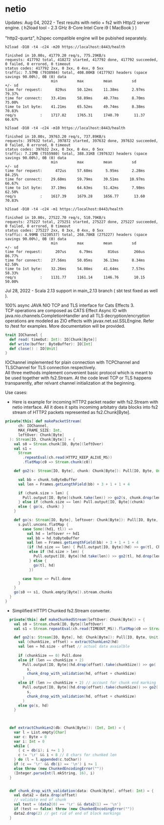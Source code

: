 # netio

Updates:
Aug 04, 2022 - Test results with netio + fs2 with Http/2 server engine. ( h2load tool - 2.3 GHz 8-Core Intel Core i9 ( MacBook ) )
<br><br>
"http2-quartz", h2spec compatible engine will be pubished separately.

```
h2load -D10 -t4 -c24 -m20 https://localhost:8443/health

finished in 10.00s, 41779.20 req/s, 775.29KB/s
requests: 417792 total, 418272 started, 417792 done, 417792 succeeded, 0 failed, 0 errored, 0 timeout
status codes: 417792 2xx, 0 3xx, 0 4xx, 0 5xx
traffic: 7.57MB (7938984) total, 408.00KB (417792) headers (space savings 90.00%), 0B (0) data
                     min         max         mean         sd        +/- sd
time for request:      829us     50.12ms     11.38ms      2.97ms    79.37%
time for connect:    33.41ms     58.89ms     40.77ms      8.70ms    75.00%
time to 1st byte:    41.21ms     65.52ms     49.74ms      8.38ms    70.83%
req/s           :    1717.82     1765.31     1740.70       11.37    66.67%
```

```
h2load -D10 -t4 -c24 -m10 https://localhost:8443/health

finished in 10.00s, 39763.20 req/s, 737.89KB/s
requests: 397632 total, 397872 started, 397632 done, 397632 succeeded, 0 failed, 0 errored, 0 timeout
status codes: 397632 2xx, 0 3xx, 0 4xx, 0 5xx
traffic: 7.21MB (7555980) total, 388.31KB (397632) headers (space savings 90.00%), 0B (0) data
                     min         max         mean         sd        +/- sd
time for request:      472us     57.68ms      5.95ms      2.28ms    84.25%
time for connect:    29.60ms     59.79ms     39.51ms     10.97ms    66.67%
time to 1st byte:    37.19ms     64.63ms     51.42ms      7.98ms    62.50%
req/s           :    1617.39     1679.28     1656.77       13.60    70.83%
```

```
h2load -D10 -t4 -c24 -m1 https://localhost:8443/health 
 
finished in 10.00s, 27522.70 req/s, 510.79KB/s
requests: 275227 total, 275251 started, 275227 done, 275227 succeeded, 0 failed, 0 errored, 0 timeout
status codes: 275227 2xx, 0 3xx, 0 4xx, 0 5xx
traffic: 4.99MB (5230537) total, 268.78KB (275227) headers (space savings 90.00%), 0B (0) data
                     min         max         mean         sd        +/- sd
time for request:      207us      6.79ms       816us       266us    86.77%
time for connect:    27.56ms     50.05ms     36.13ms      8.34ms    62.50%
time to 1st byte:    32.26ms     54.08ms     41.64ms      7.57ms    58.33%
req/s           :    1131.77     1161.14     1146.76       10.15    50.00%
```

Jul 28, 2022 - Scala 2.13 support in main_2.13 branch ( sbt test fixed as well ). 

100% async JAVA NIO TCP and TLS interface for Cats Effects 3. <br>TCP operations are composed as CATS Effect Async IO with java.nio.channels.CompletionHandler and all TLS decryption/encryption operations are modeled as ZIO effects with javax.net.ssl.SSLEngine.
Refer to /test for examples. More documentation will be provided.


```scala
trait IOChannel {
  def read( timeOut: Int): IO[Chunk[Byte]]
  def write(buffer: ByteBuffer): IO[Int]
  def close() : IO[Unit]
}
```


IOChannel implemented for plain connection with TCPChannel and TLSChannel for TLS connection respectively.<br> All three methods implement convenient basic protocol which is meant to be used together with fs2.Stream. At the code level TCP or TLS happens transparently, after relvant channel initialization at the beginning.

Use cases:<br>

* Here is example for incoming HTTP2 packet reader with fs2.Stream with netio interface. All it does it spits incomimg arbitatry data blocks into fs2 stream of HTTP2 packets represented as fs2.Chunk[Byte].

```scala
private[this] def makePacketStream(
      ch: IOChannel,
      MAX_FRAME_SIZE: Int,
      leftOver: Chunk[Byte]
  ): Stream[IO, Chunk[Byte]] = {
    val s0 = Stream.chunk[IO, Byte](leftOver)
    val s1 =
      Stream
        .repeatEval(ch.read(HTTP2_KEEP_ALIVE_MS))
        .flatMap(c0 => Stream.chunk(c0))

    def go2(s: Stream[IO, Byte], chunk: Chunk[Byte]): Pull[IO, Byte, Unit] = {

      val bb = chunk.toByteBuffer
      val len = Frames.getLengthField(bb) + 3 + 1 + 1 + 4

      if (chunk.size > len) {
        Pull.output[IO, Byte](chunk.take(len)) >> go2(s, chunk.drop(len))
      } else if (chunk.size == len) Pull.output[IO, Byte](chunk)
      else { go(s, chunk) }
    }

    def go(s: Stream[IO, Byte], leftover: Chunk[Byte]): Pull[IO, Byte, Unit] = {
      s.pull.uncons.flatMap {
        case Some((hd1, tl)) =>
          val hd = leftover ++ hd1
          val bb = hd.toByteBuffer
          val len = Frames.getLengthField(bb) + 3 + 1 + 1 + 4
          (if (hd.size == len) { Pull.output[IO, Byte](hd) >> go(tl, Chunk.empty[Byte]) }
           else if (hd.size > len) {
             Pull.output[IO, Byte](hd.take(len)) >> go2(tl, hd.drop(len)) >> go(tl, Chunk.empty[Byte])
           } else {
             go(tl, hd)
           })

        case None => Pull.done
      }
    }
    go(s0 ++ s1, Chunk.empty[Byte]).stream.chunks
  }
}
```

* Simplified HTTP1 Chunked fs2.Stream converter.

```scala
  private[this] def makeChunkedStream(leftOver: Chunk[Byte]) = {
    val s0 = Stream.chunk[IO, Byte](leftOver)
    val s1 = Stream.repeatEval(ch.read(TIMEOUT_MS)).flatMap(c0 => Stream.chunk(c0))

    def go2(s: Stream[IO, Byte], hd: Chunk[Byte]): Pull[IO, Byte, Unit] = {
      val (chunkSize, offset) = extractChunkLen2(hd)
      val len = hd.size - offset // actual data avaialble
 
      if (chunkSize == 0) Pull.done
      else if (len == chunkSize + 2)
        Pull.output[IO, Byte](hd.drop(offset).take(chunkSize)) >> go(
          s,
          chunk_drop_with_validation(hd, offset + chunkSize)
        )
      else if (len >= chunkSize + 2) // account for chunk end marking
        Pull.output[IO, Byte](hd.drop(offset).take(chunkSize)) >> go2(
          s,
          chunk_drop_with_validation(hd, offset + chunkSize)
        )
      else go(s, hd)
    }
    
    

  def extractChunkLen2(db: Chunk[Byte]): (Int, Int) = {
    var l = List.empty[Char]
    var c: Byte = 0
    var i: Int = 0
    while {
      { c = db(i); i += 1 }
      c != '\r' && i < 8 // 8 chars for chunked len
    } do (l = l.appended(c.toChar))
    if (c == '\r' && db(i) == '\n') i += 1
    else throw (new ChunkedEncodingError(""))
    (Integer.parseInt(l.mkString, 16), i)
  }


  def chunk_drop_with_validation(data: Chunk[Byte], offset: Int) = {
    val data2 = data.drop(offset)
    // validate end of chunk
    val test = (data2(0) == '\r' && data2(1) == '\n')
    if (test == false) throw (new ChunkedEncodingError(""))
    data2.drop(2) // get rid of end of block markings
  }
  
  ```







